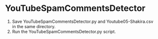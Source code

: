 # YouTubeSpamCommentsDetector
1) Save YouTubeSpamCommentsDetector.py and Youtube05-Shakira.csv in the same directory.
2) Run the YouTubeSpamCommentsDetector.py script.
